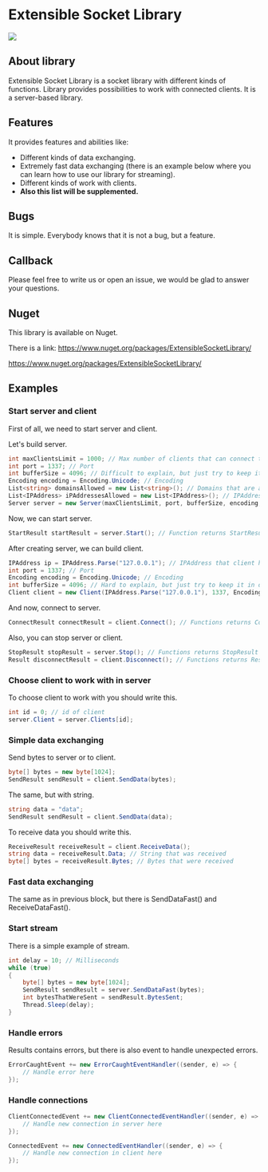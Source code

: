 # Extensible Socket Library
![](https://github.com/Linkovskiy/ExtensibleSocket/blob/master/Icon128.png?raw=true)

## About library

Extensible Socket Library is a socket library with different kinds of functions. Library provides possibilities to work with connected clients. It is a server-based library.

## Features

It provides features and abilities like:
- Different kinds of data exchanging.
- Extremely fast data exchanging (there is an example below where you can learn how to use our library for streaming).
- Different kinds of work with clients.
- **Also this list will be supplemented.**

## Bugs

It is simple. Everybody knows that it is not a bug, but a feature.

## Callback

Please feel free to write us or open an issue, we would be glad to answer your questions.

## Nuget

This library is available on Nuget.

There is a link: https://www.nuget.org/packages/ExtensibleSocketLibrary/

https://www.nuget.org/packages/ExtensibleSocketLibrary/

## Examples

### Start server and client

First of all, we need to start server and client.

Let&apos;s build server.

```csharp
int maxClientsLimit = 1000; // Max number of clients that can connect to server
int port = 1337; // Port
int bufferSize = 4096; // Difficult to explain, but just try to keep it in distance between 1024 and 20480 (the more bufferSize, the more speed, but actually to get very high speed use SendDataFast() function)
Encoding encoding = Encoding.Unicode; // Encoding
List<string> domainsAllowed = new List<string>(); // Domains that are allowed, keep it empty to allow all domains
List<IPAddress> iPAddressesAllowed = new List<IPAddress>(); // IPAddresses that are allowed, keep it empty to allow all IPAddresses
Server server = new Server(maxClientsLimit, port, bufferSize, encoding, domainsAllowed, iPAddressesAllowed);
```

Now, we can start server.

```csharp
StartResult startResult = server.Start(); // Function returns StartResult that contains information about errors and another kinds of data
```

After creating server, we can build client.

```csharp
IPAddress ip = IPAddress.Parse("127.0.0.1"); // IPAddress that client have to connect to
int port = 1337; // Port
Encoding encoding = Encoding.Unicode; // Encoding
int bufferSize = 4096; // Hard to explain, but just try to keep it in distance between 1024 and 20480 (the more bufferSize, the more speed, but actually to get very high speed use SendDataFast() function)
Client client = new Client(IPAddress.Parse("127.0.0.1"), 1337, Encoding.Unicode, 4096);
```

And now, connect to server.

```csharp
ConnectResult connectResult = client.Connect(); // Functions returns ConnectResult that contains information about errors and another kinds of data
```

Also, you can stop server or client.

```csharp
StopResult stopResult = server.Stop(); // Functions returns StopResult that contains information about errors and another kinds of data
Result disconnectResult = client.Disconnect(); // Functions returns Result that contains information about errors and another kinds of data
```

### Choose client to work with in server

To choose client to work with you should write this.

```csharp
int id = 0; // id of client
server.Client = server.Clients[id];
```

### Simple data exchanging

Send bytes to server or to client.

```csharp
byte[] bytes = new byte[1024];
SendResult sendResult = client.SendData(bytes);
```

The same, but with string.

```csharp
string data = "data";
SendResult sendResult = client.SendData(data);
```

To receive data you should write this.

```csharp
ReceiveResult receiveResult = client.ReceiveData();
string data = receiveResult.Data; // String that was received
byte[] bytes = receiveResult.Bytes; // Bytes that were received
```

### Fast data exchanging

The same as in previous block, but there is SendDataFast() and ReceiveDataFast().

### Start stream

There is a simple example of stream.

```csharp
int delay = 10; // Milliseconds
while (true)
{
	byte[] bytes = new byte[1024];
	SendResult sendResult = server.SendDataFast(bytes);
	int bytesThatWereSent = sendResult.BytesSent;
	Thread.Sleep(delay);
}
```

### Handle errors

Results contains errors, but there is also event to handle unexpected errors.

```csharp
ErrorCaughtEvent += new ErrorCaughtEventHandler((sender, e) => {
	// Handle error here
});
```

### Handle connections

```csharp
ClientConnectedEvent += new ClientConnectedEventHandler((sender, e) => {
	// Handle new connection in server here
});
```

```csharp
ConnectedEvent += new ConnectedEventHandler((sender, e) => {
	// Handle new connection in client here
});
```